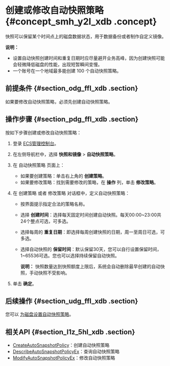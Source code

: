 # 创建或修改自动快照策略 {#concept_smh_y2l_xdb .concept}

快照可以保留某个时间点上的磁盘数据状态，用于数据备份或者制作自定义镜像。

**说明：** 

-   设置自动快照创建时间和重复日期时应尽量避开业务高峰，因为创建快照可能会轻微降低磁盘的性能，出现短暂瞬间变慢。
-   一个账号在一个地域最多能创建 100 个自动快照策略。

## 前提条件 {#section_odg_ffl_xdb .section}

如果要修改自动快照策略，必须先创建自动快照策略。

## 操作步骤 {#section_pdg_ffl_xdb .section}

按如下步骤创建或修改自动快照策略：

1.  登录 [ECS管理控制台](https://ecs.console.aliyun.com/#/home)。
2.  在左侧导航栏中，选择 **快照和镜像** \> **自动快照策略**。
3.  在 自动快照策略 页面上：
    -   如果要创建策略：单击右上角的 **创建策略**。
    -   如果要修改策略：找到需要修改的策略，在 **操作** 列，单击 **修改策略**。
4.  在 创建策略 或者 修改策略 对话框中，定义自动快照策略：
    -   按界面提示指定合法的策略名称。
    -   选择 **创建时间**：选择每天固定时间创建自动快照。每天00:00~23:00共24个整点可选，可多选。
    -   选择每周的 **重复日期**：即选择每周创建快照的日期，周一至周日可选，可多选。
    -   选择自动快照的 **保留时间**：默认保留30天，您可以自行设置保留时间，1~65536可选。您也可以选择持续保留自动快照。

        **说明：** 快照数量达到快照额度上限后，系统会自动删除最早创建的自动快照，手动快照不受影响。

5.  单击 **确定**。

## 后续操作 {#section_udg_ffl_xdb .section}

您可以 [为磁盘设置自动快照策略](intl.zh-CN/用户指南/快照/为磁盘设置自动快照策略.md#)。

## 相关API {#section_l1z_5hl_xdb .section}

-   [CreateAutoSnapshotPolicy](../../../../intl.zh-CN/API参考/快照/CreateAutoSnapshotPolicy.md#)：创建自动快照策略
-   [DescribeAutoSnapshotPolicyEx](../../../../intl.zh-CN/API参考/快照/DescribeAutoSnapshotPolicyEx.md#)：查询自动快照策略
-   [ModifyAutoSnapshotPolicyEx](../../../../intl.zh-CN/API参考/快照/ModifyAutoSnapshotPolicyEx.md#)：修改自动快照策略

